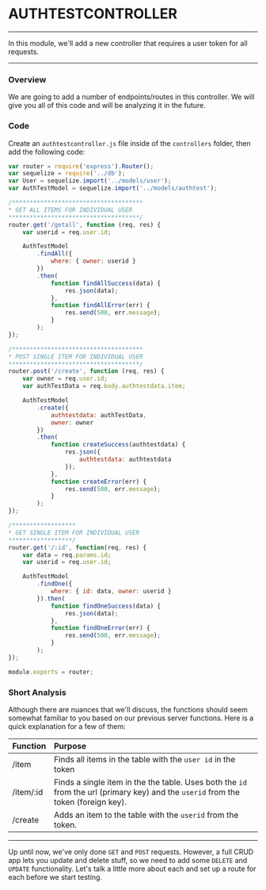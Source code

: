 # AUTHTESTCONTROLLER
---
In this module, we'll add a new controller that requires a user token for all requests.

<hr />

### Overview 
We are going to add a number of endpoints/routes in this controller. We will give you all of this code and will be analyzing it in the future.

### Code
Create an `authtestcontroller.js` file inside of the `controllers` folder, then add the following code:

```js
var router = require('express').Router();
var sequelize = require('../db');
var User = sequelize.import('../models/user');
var AuthTestModel = sequelize.import('../models/authtest');

/*************************************
* GET ALL ITEMS FOR INDIVIDUAL USER
*************************************/
router.get('/getall', function (req, res) {
	var userid = req.user.id;

	AuthTestModel
		.findAll({
			where: { owner: userid }
		})
		.then(
			function findAllSuccess(data) {
				res.json(data);
			},
			function findAllError(err) {
				res.send(500, err.message);
			}
		);
});

/*************************************
* POST SINGLE ITEM FOR INDIVIDUAL USER
*************************************/
router.post('/create', function (req, res) {
	var owner = req.user.id;
	var authTestData = req.body.authtestdata.item;

	AuthTestModel
		.create({
			authtestdata: authTestData,
			owner: owner
		})
		.then(
			function createSuccess(authtestdata) {
				res.json({
					authtestdata: authtestdata
				});
			},
			function createError(err) {
				res.send(500, err.message);
			}
		);
});

/******************
* GET SINGLE ITEM FOR INDIVIDUAL USER
******************/
router.get('/:id', function(req, res) {
	var data = req.params.id;
	var userid = req.user.id;

	AuthTestModel
		.findOne({
			where: { id: data, owner: userid }
		}).then(
			function findOneSuccess(data) {
				res.json(data);
			},
			function findOneError(err) {
				res.send(500, err.message);
			}
		);
});

module.exports = router;
```

### Short Analysis
Although there are nuances that we'll discuss, the functions should seem somewhat familiar to you based on our previous server functions. Here is a quick explanation for a few of them:

|Function|Purpose|
|:--------|:------|
|/item    |Finds all items in the table with the `user id` in the token|
|/item/:id|Finds a single item in the the table. Uses both the `id` from the url (primary key) and the `userid` from the token (foreign key).|
|/create  |Adds an item to the table with the `userid` from the token.|

<hr>

Up until now, we've only done `GET` and `POST` requests. However, a full CRUD app lets you update and delete stuff, so we need to add some `DELETE` and `UPDATE` functionality. Let's talk a little more about each and set up a route for each before we start testing.